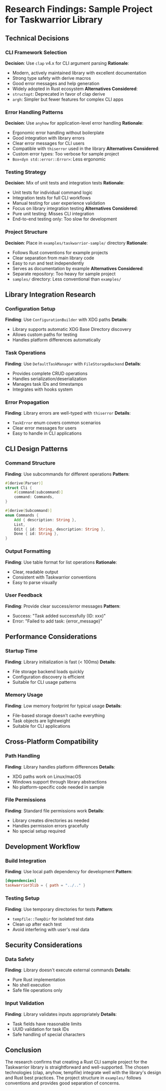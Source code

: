 # Research Findings: Sample Project for Taskwarrior Library

## Technical Decisions

### CLI Framework Selection

**Decision**: Use `clap` v4.x for CLI argument parsing
**Rationale**:

- Modern, actively maintained library with excellent documentation
- Strong type safety with derive macros
- Good error messages and help generation
- Widely adopted in Rust ecosystem
  **Alternatives Considered**:
- `structopt`: Deprecated in favor of clap derive
- `argh`: Simpler but fewer features for complex CLI apps

### Error Handling Patterns

**Decision**: Use `anyhow` for application-level error handling
**Rationale**:

- Ergonomic error handling without boilerplate
- Good integration with library errors
- Clear error messages for CLI users
- Compatible with `thiserror` used in the library
  **Alternatives Considered**:
- Custom error types: Too verbose for sample project
- `Box<dyn std::error::Error>`: Less ergonomic

### Testing Strategy

**Decision**: Mix of unit tests and integration tests
**Rationale**:

- Unit tests for individual command logic
- Integration tests for full CLI workflows
- Manual testing for user experience validation
- Focus on library integration testing
  **Alternatives Considered**:
- Pure unit testing: Misses CLI integration
- End-to-end testing only: Too slow for development

### Project Structure

**Decision**: Place in `examples/taskwarrior-sample/` directory
**Rationale**:

- Follows Rust conventions for example projects
- Clear separation from main library code
- Easy to run and test independently
- Serves as documentation by example
  **Alternatives Considered**:
- Separate repository: Too heavy for sample project
- `samples/` directory: Less conventional than `examples/`

## Library Integration Research

### Configuration Setup

**Finding**: Use `ConfigurationBuilder` with XDG paths
**Details**:

- Library supports automatic XDG Base Directory discovery
- Allows custom paths for testing
- Handles platform differences automatically

### Task Operations

**Finding**: Use `DefaultTaskManager` with `FileStorageBackend`
**Details**:

- Provides complete CRUD operations
- Handles serialization/deserialization
- Manages task IDs and timestamps
- Integrates with hooks system

### Error Propagation

**Finding**: Library errors are well-typed with `thiserror`
**Details**:

- `TaskError` enum covers common scenarios
- Clear error messages for users
- Easy to handle in CLI applications

## CLI Design Patterns

### Command Structure

**Finding**: Use subcommands for different operations
**Pattern**:

```rust
#[derive(Parser)]
struct Cli {
    #[command(subcommand)]
    command: Commands,
}

#[derive(Subcommand)]
enum Commands {
    Add { description: String },
    List,
    Edit { id: String, description: String },
    Done { id: String },
}
```

### Output Formatting

**Finding**: Use table format for list operations
**Rationale**:

- Clear, readable output
- Consistent with Taskwarrior conventions
- Easy to parse visually

### User Feedback

**Finding**: Provide clear success/error messages
**Pattern**:

- Success: "Task added successfully (ID: xxx)"
- Error: "Failed to add task: {error_message}"

## Performance Considerations

### Startup Time

**Finding**: Library initialization is fast (< 100ms)
**Details**:

- File storage backend loads quickly
- Configuration discovery is efficient
- Suitable for CLI usage patterns

### Memory Usage

**Finding**: Low memory footprint for typical usage
**Details**:

- File-based storage doesn't cache everything
- Task objects are lightweight
- Suitable for CLI applications

## Cross-Platform Compatibility

### Path Handling

**Finding**: Library handles platform differences
**Details**:

- XDG paths work on Linux/macOS
- Windows support through library abstractions
- No platform-specific code needed in sample

### File Permissions

**Finding**: Standard file permissions work
**Details**:

- Library creates directories as needed
- Handles permission errors gracefully
- No special setup required

## Development Workflow

### Build Integration

**Finding**: Use local path dependency for development
**Pattern**:

```toml
[dependencies]
taskwarrior3lib = { path = "../.." }
```

### Testing Setup

**Finding**: Use temporary directories for tests
**Pattern**:

- `tempfile::TempDir` for isolated test data
- Clean up after each test
- Avoid interfering with user's real data

## Security Considerations

### Data Safety

**Finding**: Library doesn't execute external commands
**Details**:

- Pure Rust implementation
- No shell execution
- Safe file operations only

### Input Validation

**Finding**: Library validates inputs appropriately
**Details**:

- Task fields have reasonable limits
- UUID validation for task IDs
- Safe handling of special characters

## Conclusion

The research confirms that creating a Rust CLI sample project for the Taskwarrior library is straightforward and well-supported. The chosen technologies (clap, anyhow, tempfile) integrate well with the library's design and Rust best practices. The project structure in `examples/` follows conventions and provides good separation of concerns.
